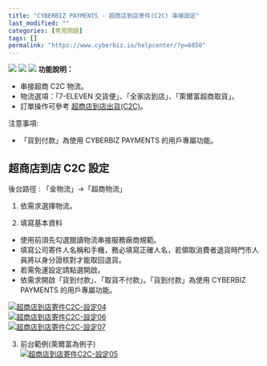 ```yaml
---
title: "CYBERBIZ PAYMENTS - 超商店到店寄件(C2C) 串接設定"
last_modified: ""
categories: [常見問題]
tags: []
permalink: "https://www.cyberbiz.io/helpcenter/?p=6850"
---
```


![](https://www.cyberbiz.io/helpcenter/wp-content/uploads/CYBPAYMENTS.png)
![](https://www.cyberbiz.io/helpcenter/wp-content/uploads/一般版3.png)
![](https://www.cyberbiz.io/helpcenter/wp-content/uploads/PLUS版3.png)
**功能說明：**  

* 串接超商 C2C 物流。
* 物流選項：「7-ELEVEN 交貨便」、「全家店到店」、「萊爾富超商取貨」。
* 訂單操作可參考 [超商店到店出貨(C2C)](https://www.cyberbiz.io/helpcenter/?p=6856)。

注意事項:  

* 「貨到付款」為使用 CYBERBIZ PAYMENTS 的用戶專屬功能。



## 超商店到店 C2C 設定

後台路徑 : 「金物流」→「超商物流」  


1. 依需求選擇物流。


2. 填寫基本資料  

* 使用前須先勾選閱讀物流串接服務廠商規範。
* 填寫公司寄件人名稱和手機，務必填寫正確人名，若領取消費者退貨時門市人員將以身分證核對才能取回退貨。
* 若需免運設定請點選開啟。
* 依需求開啟「貨到付款」、「取貨不付款」。「貨到付款」為使用 CYBERBIZ PAYMENTS 的用戶專屬功能。

[![超商店到店寄件C2C-設定04](https://www.cyberbiz.io/support/wp-content/uploads/超商店到店寄件C2C-設定04.png)](https://www.cyberbiz.io/support/wp-content/uploads/超商店到店寄件C2C-設定04.png)  
[![超商店到店寄件C2C-設定06](https://www.cyberbiz.io/support/wp-content/uploads/超商店到店寄件C2C-設定06.png)](https://www.cyberbiz.io/support/wp-content/uploads/超商店到店寄件C2C-設定06.png)  
[![超商店到店寄件C2C-設定07](https://www.cyberbiz.io/support/wp-content/uploads/超商店到店寄件C2C-設定07.png)](https://www.cyberbiz.io/support/wp-content/uploads/超商店到店寄件C2C-設定07.png)





3. 前台範例(萊爾富為例子)  
[![超商店到店寄件C2C-設定05](https://www.cyberbiz.io/support/wp-content/uploads/超商店到店寄件C2C-設定05.png)](https://www.cyberbiz.io/support/wp-content/uploads/超商店到店寄件C2C-設定05.png)

